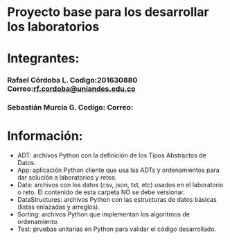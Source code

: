 # Proyecto base para los desarrollar los laboratorios
# Integrantes:
### Rafael Córdoba L. Codigo:201630880 Correo:rf.cordoba@uniandes.edu.co
### Sebastián Murcia G. Codigo: Correo:
# Información:
*	ADT: archivos Python con la definición de los Tipos Abstractos de Datos.
*	App: aplicación Python cliente que usa las ADTs y ordenamientos para dar solución a laboratorios y retos.
*	Data: archivos con los datos (csv, json, txt, etc) usados en el laboratorio o reto. El contenido de esta carpeta NO se debe versionar.
*	DataStructures: archivos Python con las estructuras de datos básicas (listas enlazadas y arreglos).
*	Sorting: archivos Python que implementan los algoritmos de ordenamiento.
*	Test: pruebas unitarias en Python para validar el código desarrollado.